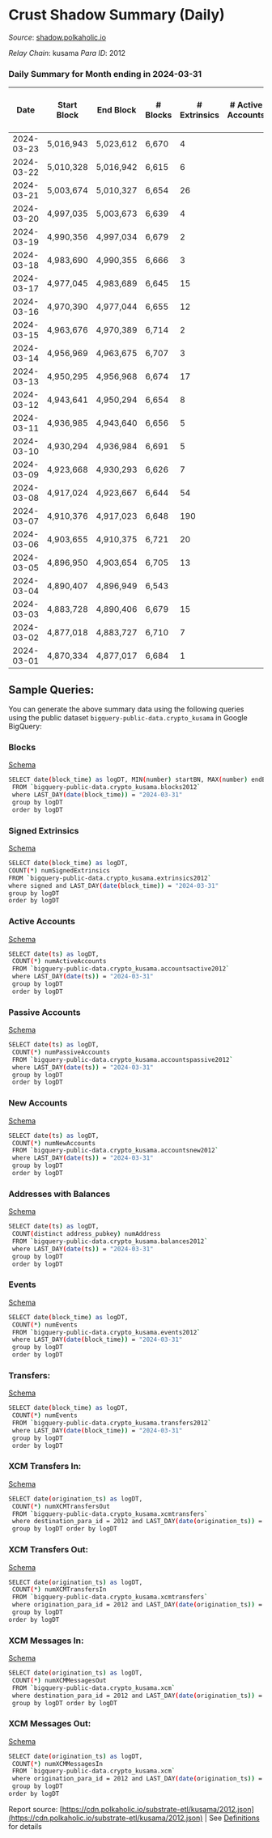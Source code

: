 # Crust Shadow Summary (Daily)

_Source_: [shadow.polkaholic.io](https://shadow.polkaholic.io)

*Relay Chain*: kusama
*Para ID*: 2012



### Daily Summary for Month ending in 2024-03-31


| Date    | Start Block | End Block | # Blocks | # Extrinsics | # Active Accounts | # Passive Accounts | # New Accounts | # Addresses | # Events  | # Transfers ($USD) | # XCM Transfers In ($USD) | # XCM Transfers Out ($USD) | # XCM In | # XCM Out | Issues |
|---------|-------------|-----------|----------|--------------|-------------------|--------------------|----------------|-------------|-----------|--------------------|---------------------------|----------------------------|----------|-----------|--------|
| 2024-03-23 | 5,016,943 | 5,023,612 | 6,670 | 4 |  |  |  | 3,263 | 13,380 | 4 ($752.54) |   |   |  |  |  |
| 2024-03-22 | 5,010,328 | 5,016,942 | 6,615 | 6 |  |  |  | 3,262 | 13,284 | 6 ($5,497.40) |   |   |  |  |  |
| 2024-03-21 | 5,003,674 | 5,010,327 | 6,654 | 26 |  |  |  | 3,260 | 13,569 | 26 ($6,039.11) |   |   |  |  |  |
| 2024-03-20 | 4,997,035 | 5,003,673 | 6,639 | 4 |  |  |  | 3,261 | 13,314 | 4 ($789.31) |   |   |  |  |  |
| 2024-03-19 | 4,990,356 | 4,997,034 | 6,679 | 2 |  |  |  | 3,262 | 13,381 | 2 ($173.26) |   |   |  |  |  |
| 2024-03-18 | 4,983,690 | 4,990,355 | 6,666 | 3 |  |  |  | 3,261 | 13,370 | 3 ($543.24) |   |   |  |  |  |
| 2024-03-17 | 4,977,045 | 4,983,689 | 6,645 | 15 |  |  |  | 3,261 | 13,438 | 15 ($4,190.58) |   |   |  |  |  |
| 2024-03-16 | 4,970,390 | 4,977,044 | 6,655 | 12 |  |  |  | 3,260 | 13,420 | 12 ($4,749.30) |   |   |  |  |  |
| 2024-03-15 | 4,963,676 | 4,970,389 | 6,714 | 2 |  |  |  | 3,260 | 13,451 | 2 ($1,414.65) |   |   |  |  |  |
| 2024-03-14 | 4,956,969 | 4,963,675 | 6,707 | 3 |  |  |  | 3,260 | 13,443 | 3 ($559.15) |   |   |  |  |  |
| 2024-03-13 | 4,950,295 | 4,956,968 | 6,674 | 17 |  |  |  | 3,260 | 13,503 | 17 ($2,295.03) |   |   |  |  |  |
| 2024-03-12 | 4,943,641 | 4,950,294 | 6,654 | 8 |  |  |  | 3,261 | 13,390 | 8 ($929.80) |   |   |  |  |  |
| 2024-03-11 | 4,936,985 | 4,943,640 | 6,656 | 5 |  |  |  | 3,261 | 13,369 | 5 ($1,105.77) |   |   |  |  |  |
| 2024-03-10 | 4,930,294 | 4,936,984 | 6,691 | 5 |  |  |  | 3,260 | 13,429 | 5 ($1,112.13) |   |   |  |  |  |
| 2024-03-09 | 4,923,668 | 4,930,293 | 6,626 | 7 |  |  |  | 3,260 | 13,318 | 7 ($829.53) |   |   |  |  |  |
| 2024-03-08 | 4,917,024 | 4,923,667 | 6,644 | 54 |  |  |  | 3,261 | 13,802 | 54 ($39,932.58) |   |   |  |  |  |
| 2024-03-07 | 4,910,376 | 4,917,023 | 6,648 | 190 |  |  |  | 3,259 | 15,086 | 188 ($283,052.29) |   |   |  |  |  |
| 2024-03-06 | 4,903,655 | 4,910,375 | 6,721 | 20 |  |  |  | 3,255 | 13,651 | 20 ($5,880.82) |   |   |  |  |  |
| 2024-03-05 | 4,896,950 | 4,903,654 | 6,705 | 13 |  |  |  | 3,255 | 13,537 | 13 ($5,355.72) |   |   |  |  |  |
| 2024-03-04 | 4,890,407 | 4,896,949 | 6,543 |  |  |  |  | 3,255 | 13,088 |   |   |   |  |  |  |
| 2024-03-03 | 4,883,728 | 4,890,406 | 6,679 | 15 |  |  |  | 3,255 | 13,520 | 15 ($869.29) |   |   |  |  |  |
| 2024-03-02 | 4,877,018 | 4,883,727 | 6,710 | 7 |  |  |  | 3,255 | 13,485 | 7 ($921.13) |   |   |  |  |  |
| 2024-03-01 | 4,870,334 | 4,877,017 | 6,684 | 1 |  |  |  | 3,255 | 13,382 | 1 ($5.11) |   |   |  |  |  |

## Sample Queries:
You can generate the above summary data using the following queries using the public dataset `bigquery-public-data.crypto_kusama` in Google BigQuery:


### Blocks 

[Schema](https://github.com/colorfulnotion/substrate-etl/blob/main/schema/blocks.json)

```bash
SELECT date(block_time) as logDT, MIN(number) startBN, MAX(number) endBN, COUNT(*) numBlocks 
 FROM `bigquery-public-data.crypto_kusama.blocks2012`  
 where LAST_DAY(date(block_time)) = "2024-03-31" 
 group by logDT 
 order by logDT
```

### Signed Extrinsics 

[Schema](https://github.com/colorfulnotion/substrate-etl/blob/main/schema/extrinsics.json)

```bash
SELECT date(block_time) as logDT, 
COUNT(*) numSignedExtrinsics 
FROM `bigquery-public-data.crypto_kusama.extrinsics2012`  
where signed and LAST_DAY(date(block_time)) = "2024-03-31" 
group by logDT 
order by logDT
```

### Active Accounts 

[Schema](https://github.com/colorfulnotion/substrate-etl/blob/main/schema/accountsactive.json)

```bash
SELECT date(ts) as logDT, 
 COUNT(*) numActiveAccounts 
 FROM `bigquery-public-data.crypto_kusama.accountsactive2012` 
 where LAST_DAY(date(ts)) = "2024-03-31" 
 group by logDT 
 order by logDT
```

### Passive Accounts 

[Schema](https://github.com/colorfulnotion/substrate-etl/blob/main/schema/accountspassive.json)

```bash
SELECT date(ts) as logDT, 
 COUNT(*) numPassiveAccounts 
 FROM `bigquery-public-data.crypto_kusama.accountspassive2012` 
 where LAST_DAY(date(ts)) = "2024-03-31" 
 group by logDT 
 order by logDT
```

### New Accounts 

[Schema](https://github.com/colorfulnotion/substrate-etl/blob/main/schema/accountsnew.json)

```bash
SELECT date(ts) as logDT, 
 COUNT(*) numNewAccounts 
 FROM `bigquery-public-data.crypto_kusama.accountsnew2012` 
 where LAST_DAY(date(ts)) = "2024-03-31" 
 group by logDT
 order by logDT
```

### Addresses with Balances 

[Schema](https://github.com/colorfulnotion/substrate-etl/blob/main/schema/balances.json)

```bash
SELECT date(ts) as logDT,
 COUNT(distinct address_pubkey) numAddress 
 FROM `bigquery-public-data.crypto_kusama.balances2012` 
 where LAST_DAY(date(ts)) = "2024-03-31" 
 group by logDT 
 order by logDT
```

### Events 

[Schema](https://github.com/colorfulnotion/substrate-etl/blob/main/schema/events.json)

```bash
SELECT date(block_time) as logDT, 
 COUNT(*) numEvents 
 FROM `bigquery-public-data.crypto_kusama.events2012` 
 where LAST_DAY(date(block_time)) = "2024-03-31" 
 group by logDT 
 order by logDT
```

### Transfers:

[Schema](https://github.com/colorfulnotion/substrate-etl/blob/main/schema/transfers.json)

```bash
SELECT date(block_time) as logDT, 
 COUNT(*) numEvents 
 FROM `bigquery-public-data.crypto_kusama.transfers2012` 
 where LAST_DAY(date(block_time)) = "2024-03-31" 
 group by logDT 
 order by logDT
```

### XCM Transfers In: 

[Schema](https://github.com/colorfulnotion/substrate-etl/blob/main/schema/xcmtransfers.json)

```bash
SELECT date(origination_ts) as logDT, 
 COUNT(*) numXCMTransfersOut 
 FROM `bigquery-public-data.crypto_kusama.xcmtransfers` 
 where destination_para_id = 2012 and LAST_DAY(date(origination_ts)) = "2024-03-31" 
 group by logDT order by logDT
```

### XCM Transfers Out: 

[Schema](https://github.com/colorfulnotion/substrate-etl/blob/main/schema/xcmtransfers.json)

```bash
SELECT date(origination_ts) as logDT, 
 COUNT(*) numXCMTransfersIn 
 FROM `bigquery-public-data.crypto_kusama.xcmtransfers` 
 where origination_para_id = 2012 and LAST_DAY(date(origination_ts)) = "2024-03-31" 
 group by logDT 
order by logDT
```

### XCM Messages In: 

[Schema](https://github.com/colorfulnotion/substrate-etl/blob/main/schema/xcm.json)

```bash
SELECT date(origination_ts) as logDT, 
 COUNT(*) numXCMMessagesOut 
 FROM `bigquery-public-data.crypto_kusama.xcm` 
 where destination_para_id = 2012 and LAST_DAY(date(origination_ts)) = "2024-03-31" 
 group by logDT order by logDT
```

### XCM Messages Out: 

[Schema](https://github.com/colorfulnotion/substrate-etl/blob/main/schema/xcm.json)

```bash
SELECT date(origination_ts) as logDT, 
 COUNT(*) numXCMMessagesIn 
 FROM `bigquery-public-data.crypto_kusama.xcm` 
 where origination_para_id = 2012 and LAST_DAY(date(origination_ts)) = "2024-03-31" 
 group by logDT 
order by logDT
```


Report source: [https://cdn.polkaholic.io/substrate-etl/kusama/2012.json](https://cdn.polkaholic.io/substrate-etl/kusama/2012.json) | See [Definitions](/DEFINITIONS.md) for details
